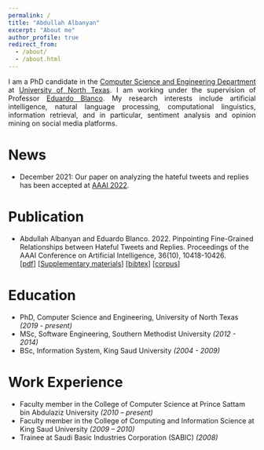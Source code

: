 ```yaml
---
permalink: /
title: "Abdullah Albanyan"
excerpt: "About me"
author_profile: true
redirect_from: 
  - /about/
  - /about.html
---
```


<p align="justify">
I am a PhD candidate in the <a href="https://computerscience.engineering.unt.edu/">Computer Science and Engineering Department</a> at <a href="https://www.unt.edu/">University of North Texas</a>. I am working under the supervision of Professor <a href="https://isearch.asu.edu/profile/3996580">Eduardo Blanco</a>. My research interests include artificial intelligence, natural language processing, computational linguistics, information retrieval, and in particular, sentiment analysis and opinion mining on social media platforms.

</p>


News 
======
- December 2021: Our paper on analyzing the hateful tweets and replies has been accepted at [AAAI 2022](https://aaai.org/Conferences/AAAI-22/).


Publication
======
- Abdullah Albanyan and Eduardo Blanco. 2022. Pinpointing Fine-Grained Relationships between Hateful Tweets and Replies. Proceedings of the AAAI Conference on Artificial Intelligence, 36(10), 10418-10426. <br />
[[pdf](https://ojs.aaai.org/index.php/AAAI/article/view/21284)]
[[Supplementary materials](/files/hate-twitter-supplemental.pdf.pdf)]
[[bibtex](https://ojs.aaai.org/index.php/AAAI/citationstylelanguage/download/bibtex?submissionId=21284&publicationId=19571)]
[[corpus](https://github.com/albanyan/hateful-tweets-replies)]

Education
======
- PhD, Computer Science and Engineering, University of North Texas _(2019 - present)_
- MSc, Software Engineering, Southern Methodist University _(2012 - 2014)_
- BSc, Information System, King Saud University _(2004 - 2009)_

Work Experience
======

- Faculty member in the College of Computer Science at Prince Sattam bin Abdulaziz University _(2010 – present)_
- Faculty member in the College of Computing and Information Science at King Saud University _(2009 – 2010)_
- Trainee at Saudi Basic Industries Corporation (SABIC) _(2008)_


